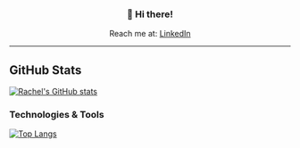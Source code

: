 <h3 align="center">👋 Hi there!</h3>
<p align="center">
  Reach me at: <a href="https://www.linkedin.com/in/rachelgina/">LinkedIn</a>
</p>

---


## GitHub Stats

[![Rachel's GitHub stats](https://github-readme-stats.vercel.app/api?username=rgabelarde&count_private=true&show_icons=true&hide=stars,contribs&theme=nord)](https://github.com/rgabelarde/github-readme-stats)


### Technologies & Tools
[![Top Langs](https://github-readme-stats.vercel.app/api/top-langs/?username=rgabelarde&layout=compact)](https://github.com/rgabelarde/github-readme-stats)

<!--
**rgabelarde/rgabelarde** is a ✨ _special_ ✨ repository because its `README.md` (this file) appears on your GitHub profile.

Here are some ideas to get you started:

- 🔭 I’m currently working on ...
- 🌱 I’m currently learning ...
- 👯 I’m looking to collaborate on ...
- 🤔 I’m looking for help with ...
- 💬 Ask me about ...
- 📫 How to reach me: ...
- 😄 Pronouns: ...
- ⚡ Fun fact: ...
-->
<!-- Actual text -->

